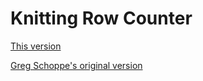 # Knitting Row Counter

[This version](https://jackmstafford.github.io/knitting-row-counter/)

[Greg Schoppe's original version](https://gschoppe.com/projects/knitting-row-counter/)
